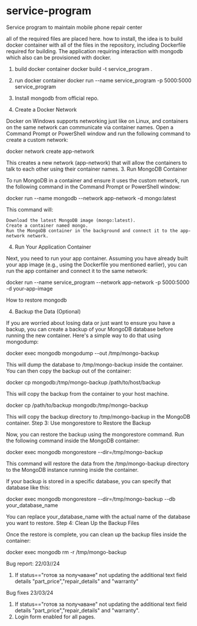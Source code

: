 # service-program
Service program to maintain mobile phone repair center

all of the required files are placed here.
how to install, the idea is to build docker container with all of the files in the repository, including Dockerfile required for building.
The application requiring interaction with mongodb which also can be provisioned with docker.



1. build docker container docker build -t service_program .
2. run docker container docker run --name service_program -p 5000:5000 service_program
3. Install mongodb from official repo.

2. Create a Docker Network

Docker on Windows supports networking just like on Linux, and containers on the same network can communicate via container names. Open a Command Prompt or PowerShell window and run the following command to create a custom network:

docker network create app-network

This creates a new network (app-network) that will allow the containers to talk to each other using their container names.
3. Run MongoDB Container

To run MongoDB in a container and ensure it uses the custom network, run the following command in the Command Prompt or PowerShell window:

docker run --name mongodb --network app-network -d mongo:latest

This command will:

    Download the latest MongoDB image (mongo:latest).
    Create a container named mongo.
    Run the MongoDB container in the background and connect it to the app-network network.

4. Run Your Application Container

Next, you need to run your app container. Assuming you have already built your app image (e.g., using the Dockerfile you mentioned earlier), you can run the app container and connect it to the same network:

docker run --name service_program --network app-network -p 5000:5000 -d your-app-image

How to restore mongodb

4. Backup the Data (Optional)

If you are worried about losing data or just want to ensure you have a backup, you can create a backup of your MongoDB database before running the new container. Here's a simple way to do that using mongodump:

docker exec mongodb mongodump --out /tmp/mongo-backup

This will dump the database to /tmp/mongo-backup inside the container. You can then copy the backup out of the container:

docker cp mongodb:/tmp/mongo-backup /path/to/host/backup

This will copy the backup from the container to your host machine.

docker cp /path/to/backup mongodb:/tmp/mongo-backup

This will copy the backup directory to /tmp/mongo-backup in the MongoDB container.
Step 3: Use mongorestore to Restore the Backup

Now, you can restore the backup using the mongorestore command. Run the following command inside the MongoDB container:

docker exec mongodb mongorestore --dir=/tmp/mongo-backup

This command will restore the data from the /tmp/mongo-backup directory to the MongoDB instance running inside the container.

If your backup is stored in a specific database, you can specify that database like this:

docker exec mongodb mongorestore --dir=/tmp/mongo-backup --db your_database_name

You can replace your_database_name with the actual name of the database you want to restore.
Step 4: Clean Up the Backup Files

Once the restore is complete, you can clean up the backup files inside the container:

docker exec mongodb rm -r /tmp/mongo-backup


Bug report: 22/03//24
1. If status=="готов за получаване" not updating the additional text field details "part_price","repair_details" and "warranty"


Bug fixes 23/03/24

1.  If status=="готов за получаване" not updating the additional text field details "part_price","repair_details" and "warranty".
2.  Login form enabled for all pages.
